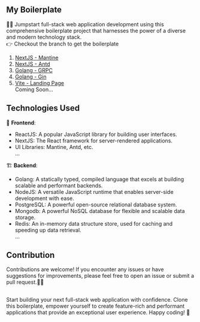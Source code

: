 ## My Boilerplate
🧑‍💻 Jumpstart full-stack web application development using this comprehensive boilerplate project that harnesses the power of a diverse and modern technology stack.\
👉 Checkout the branch to get the boilerplate
1. [NextJS - Mantine](https://github.com/hiamthach/boilerplates/tree/next-mantine)
2. [NextJS - Antd](https://github.com/hiamthach/boilerplates/tree/next-antd)
3. [Golang - GRPC](https://github.com/hiamthach/boilerplates/tree/go-microservices)
4. [Golang - Gin](https://github.com/hiamthach/boilerplates/tree/go-gin)
5. [Vite - Landing Page](https://github.com/hiamthach/boilerplates/tree/vite-landing-page)\
Coming Soon...

## Technologies Used
🎨 **Frontend**:
  - ReactJS: A popular JavaScript library for building user interfaces.
  - NextJS: The React framework for server-rendered applications.
  - UI Libraries: Mantine, Antd, etc.\
  ...
    
🏗️ **Backend**:
  - Golang: A statically typed, compiled language that excels at building scalable and performant backends.
  - NodeJS: A versatile JavaScript runtime that enables server-side development with ease.
  - PostgreSQL: A powerful open-source relational database system.
  - Mongodb: A powerful NoSQL database for flexible and scalable data storage.
  - Redis: An in-memory data structure store, used for caching and speeding up data retrieval.  
  ...
## Contribution
Contributions are welcome! If you encounter any issues or have suggestions for improvements, please feel free to open an issue or submit a pull request.🙆🫰

##
Start building your next full-stack web application with confidence. Clone this boilerplate, empower yourself to create feature-rich and performant applications that provide an exceptional user experience. Happy coding! 🚀
